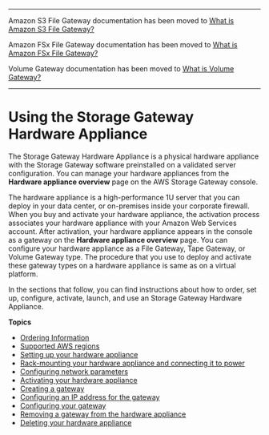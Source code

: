 --------

Amazon S3 File Gateway documentation has been moved to [What is Amazon S3 File Gateway?](https://docs.aws.amazon.com/filegateway/latest/files3/WhatIsStorageGateway.html)

Amazon FSx File Gateway documentation has been moved to [What is Amazon FSx File Gateway?](https://docs.aws.amazon.com/filegateway/latest/filefsxw/WhatIsStorageGateway.html)

Volume Gateway documentation has been moved to [What is Volume Gateway?](https://docs.aws.amazon.com/storagegateway/latest/vgw/WhatIsStorageGateway.html)

--------

# Using the Storage Gateway Hardware Appliance<a name="hardware-appliance"></a>

The Storage Gateway Hardware Appliance is a physical hardware appliance with the Storage Gateway software preinstalled on a validated server configuration\. You can manage your hardware appliances from the **Hardware appliance overview** page on the AWS Storage Gateway console\.

The hardware appliance is a high\-performance 1U server that you can deploy in your data center, or on\-premises inside your corporate firewall\. When you buy and activate your hardware appliance, the activation process associates your hardware appliance with your Amazon Web Services account\. After activation, your hardware appliance appears in the console as a gateway on the **Hardware appliance overview** page\. You can configure your hardware appliance as a File Gateway, Tape Gateway, or Volume Gateway type\. The procedure that you use to deploy and activate these gateway types on a hardware appliance is same as on a virtual platform\.

In the sections that follow, you can find instructions about how to order, set up, configure, activate, launch, and use an Storage Gateway Hardware Appliance\.

**Topics**
+ [Ordering Information](ordering-information.md)
+ [Supported AWS regions](hwap-regions.md)
+ [Setting up your hardware appliance](appliance-quick-start.md)
+ [Rack\-mounting your hardware appliance and connecting it to power](appliance-rack-mount.md)
+ [Configuring network parameters](appliance-configure-network.md)
+ [Activating your hardware appliance](appliance-activation.md)
+ [Creating a gateway](appliance-launch-gateway.md)
+ [Configuring an IP address for the gateway](appliance-configure-ip.md)
+ [Configuring your gateway](appliance-configure-gateway.md)
+ [Removing a gateway from the hardware appliance](appliance-remove-gateway.md)
+ [Deleting your hardware appliance](delete-appliance.md)